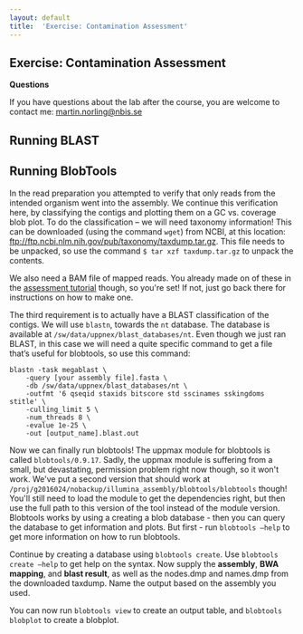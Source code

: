```yaml
---
layout: default
title:  'Exercise: Contamination Assessment'
---
```


## Exercise: Contamination Assessment

**Questions**

If you have questions about the lab after the course, you are welcome to contact me: martin.norling@nbis.se

## Running BLAST

## Running BlobTools

In the read preparation you attempted to verify that only reads from the intended organism went into the assembly. We continue this verification here, by classifying the contigs and plotting them on a GC vs. coverage blob plot.
To do the classification – we will need taxonomy information! This can be downloaded (using the command `wget`) from NCBI, at this location: ftp://ftp.ncbi.nlm.nih.gov/pub/taxonomy/taxdump.tar.gz. This file needs to be unpacked, so use the command `$ tar xzf taxdump.tar.gz` to unpack the contents.

We also need a BAM file of mapped reads. You already made on of these in the [assessment tutorial](assembly_assessment) though, so you're set! If not, just go back there for instructions on how to make one.

The third requirement is to actually have a BLAST classification of the contigs. We will use `blastn`, towards the `nt` database. The database is available at `/sw/data/uppnex/blast_databases/nt`. Even though we just ran BLAST, in this case we will need a quite specific command to get a file that’s useful for blobtools, so use this command:

```
blastn -task megablast \
    -query [your assembly file].fasta \
    -db /sw/data/uppnex/blast_databases/nt \
    -outfmt '6 qseqid staxids bitscore std sscinames sskingdoms stitle' \
    -culling_limit 5 \
    -num_threads 8 \
    -evalue 1e-25 \
    -out [output_name].blast.out
```

Now we can finally run blobtools! The uppmax module for blobtools is called `blobtools/0.9.17`. Sadly, the uppmax module is suffering from a small, but devastating, permission problem right now though, so it won't work. We've put a second version that should work at `/proj/g2016024/nobackup/illumina_assembly/blobtools/blobtools` though! You'll still need to load the module to get the dependencies right, but then use the full path to this version of the tool instead of the module version.
Blobtools works by using a creating a blob database - then you can query the database to get information and plots. But first - run `blobtools –help` to get more information on how to run blobtools.

Continue by creating a database using `blobtools create`. Use `blobtools create –help` to get help on the syntax. Now supply the **assembly**, **BWA mapping**, and **blast result**, as well as the nodes.dmp and names.dmp from the downloaded taxdump. Name the output based on the assembly you used.

You can now run `blobtools view` to create an output table, and `blobtools blobplot` to create a blobplot. 



    

